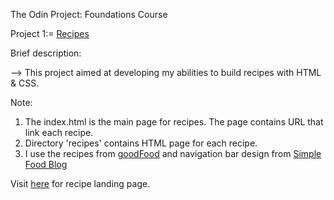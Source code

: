 The Odin Project: Foundations Course

Project 1:= [Recipes ](https://www.theodinproject.com/lessons/foundations-recipes)

Brief description: 

--> This project aimed at developing my abilities to build recipes with HTML & CSS.

Note:

1. The index.html is the main page for recipes. The page contains URL that link each recipe.
2. Directory 'recipes' contains HTML page for each recipe.
3. I use the recipes from [goodFood](https://www.bbcgoodfood.com/recipes/collection/turkey-crown-recipes) and navigation bar design from [Simple Food Blog](https://simplefood.blog/recipes/)


Visit [here](https://ongks-user.github.io/1_odin-recipes/) for recipe landing page.